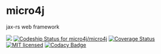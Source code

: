 # micro4j

jax-rs web framework

[![](https://jitpack.io/v/micro4j/micro4j.svg)](https://jitpack.io/#micro4j/micro4j) [ ![Codeship Status for micro4j/micro4j](https://codeship.com/projects/142e4c10-f9df-0133-a3d7-124ad23604b3/status?branch=master)](https://codeship.com/projects/151397) [![Coverage Status](https://coveralls.io/repos/github/micro4j/micro4j/badge.svg?branch=master)](https://coveralls.io/github/micro4j/micro4j?branch=master) [![MIT licensed](https://img.shields.io/badge/license-MIT-blue.svg)](https://github.com/micro4j/micro4j/blob/master/LICENSE.md) [![Codacy Badge](https://api.codacy.com/project/badge/Grade/6ecf755f7f204717aa9f988d20f772da)](https://www.codacy.com/app/admin_20/micro4j?utm_source=github.com&amp;utm_medium=referral&amp;utm_content=micro4j/micro4j&amp;utm_campaign=Badge_Grade)
